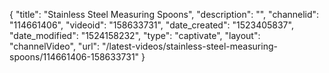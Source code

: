 {
    "title": "Stainless Steel Measuring Spoons",
    "description": "",
    "channelid": "114661406",
    "videoid": "158633731",
    "date_created": "1523405837",
    "date_modified": "1524158232",
    "type": "captivate",
    "layout": "channelVideo",
    "url": "\/latest-videos\/stainless-steel-measuring-spoons\/114661406-158633731"
}